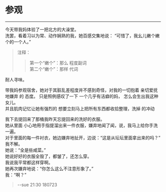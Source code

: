 # 参观   

------    

今天带我妈体验了一把北方的大澡堂。  
洗罢，看着习以为常、动作娴熟的我，她百感交集地说： 
“可惜了，我幺儿嫩个嫩个的一个人。”  

> 注释：   
>>  第一个“嫩个”：那么  程度副词    
>>  第二个“嫩个”：那样  代词    

耐人寻味。    

 

带我妈参观宿舍，她对于其脏乱差程度并不感到奇怪，对我的一切抱着 亲切爱抚地嫌弃 的 态度。
只是照例感叹了一下 一个几乎有洁癖的妈， 怎么会生出我这种女儿。  
并且肌肉记忆让她有强烈的 想要立刻马上把所有东西都收拾整理，洗掉 的冲动  

我下去提回来了那桶我昨天忘提回来的洗好的衣服。  
她从里面 小心地用手指提溜出来一件衣服，嫌弃地闻了闻，说，我马上给你手洗一遍。  
对于里面的每一件衬衣，她边嫌弃地扯开，边说：“这是从坛坛里面拿出来的吗？”  
我不解。  
她说：“全是些咸菜。”  
她说好好的衣服全毁了，都皱了，还怎么穿。    
我说我平常都这样穿啊。    
她再次嫌弃地说：“你怎么这么不注意形象了。”    
我：“啊？”    

> --sue 21:30 180723  



  

 
  
